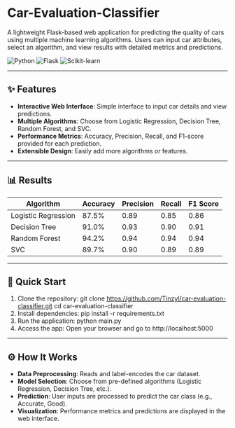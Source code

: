 # Car-Evaluation-Classifier
A lightweight Flask-based web application for predicting the quality of cars using multiple machine learning algorithms. Users can input car attributes, select an algorithm, and view results with detailed metrics and predictions.

![Python](https://img.shields.io/badge/Python-3.9%2B-blue) ![Flask](https://img.shields.io/badge/Flask-2.0-green) ![Scikit-learn](https://img.shields.io/badge/Scikit--learn-1.0-orange)

---

## ✨ Features

- **Interactive Web Interface**: Simple interface to input car details and view predictions.
- **Multiple Algorithms**: Choose from Logistic Regression, Decision Tree, Random Forest, and SVC.
- **Performance Metrics**: Accuracy, Precision, Recall, and F1-score provided for each prediction.
- **Extensible Design**: Easily add more algorithms or features.

---

## 📊 Results

| Algorithm          | Accuracy | Precision | Recall | F1 Score |
|--------------------|----------|-----------|--------|----------|
| Logistic Regression | 87.5%   | 0.89      | 0.85   | 0.86     |
| Decision Tree       | 91.0%   | 0.93      | 0.90   | 0.91     |
| Random Forest       | 94.2%   | 0.94      | 0.94   | 0.94     |
| SVC                 | 89.7%   | 0.90      | 0.89   | 0.89     |

---

## 🚀 Quick Start

1. Clone the repository:
   git clone https://github.com/Tinzyl/car-evaluation-classifier.git
   cd car-evaluation-classifier
2. Install dependencies:
   pip install -r requirements.txt
3. Run the application:
   python main.py
4. Access the app: Open your browser and go to http://localhost:5000

---

## ⚙️ How It Works

- **Data Preprocessing**: Reads and label-encodes the car dataset.
- **Model Selection**: Choose from pre-defined algorithms (Logistic Regression, Decision Tree, etc.).
- **Prediction**: User inputs are processed to predict the car class (e.g., Accurate, Good).
- **Visualization**: Performance metrics and predictions are displayed in the web interface.


